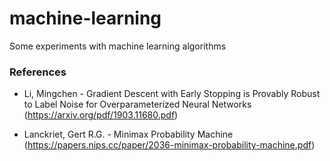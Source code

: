 # machine-learning
Some experiments with machine learning algorithms

### References
- Li, Mingchen - Gradient Descent with Early Stopping is Provably Robust
to Label Noise for Overparameterized Neural Networks (https://arxiv.org/pdf/1903.11680.pdf)

- Lanckriet, Gert R.G. - Minimax Probability Machine (https://papers.nips.cc/paper/2036-minimax-probability-machine.pdf)
